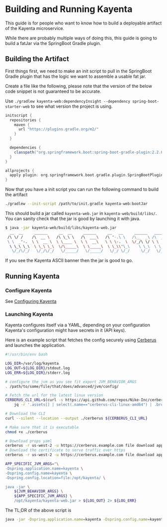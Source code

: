 # Building and Running Kayenta

This guide is for people who want to know how to build a deployable artifact of the Kayenta microservice.

While there are probably multiple ways of doing this, this guide is going to build a fatJar via the SpringBoot Gradle plugin.

## Building the Artifact

First things first, we need to make an init script to pull in the SpringBoot Gradle plugin that has the logic we want to assemble a usable fat jar.

Create a file like the following, please note that the version of the below code snippet is not guaranteed to be accurate.

Use `./gradlew kayenta-web:dependencyInsight --dependency spring-boot-starter-web` to see what version the project is using.

```groovy
initscript {
  repositories {
    maven {
      url "https://plugins.gradle.org/m2/"
    }
  }

  dependencies {
    classpath("org.springframework.boot:spring-boot-gradle-plugin:2.2.0.RELEASE")
  }
}

allprojects {
  apply plugin: org.springframework.boot.gradle.plugin.SpringBootPlugin
}
```

Now that you have a init script you can run the following command to build the artifact

```bash
./gradlew --init-script /path/to/init.gradle kayenta-web:bootJar
```

This should build a jar called `kayenta-web.jar` in `kayenta-web/build/libs/`. You can sanity check that the jar is good by launching it with java.

```bash
$ java -jar kayenta-web/build/libs/kayenta-web.jar 
  __  __     ______     __  __     ______     __   __     ______   ______    
 /\ \/ /    /\  __ \   /\ \_\ \   /\  ___\   /\ "-.\ \   /\__  _\ /\  __ \   
 \ \  _"-.  \ \  __ \  \ \____ \  \ \  __\   \ \ \-.  \  \/_/\ \/ \ \  __ \  
  \ \_\ \_\  \ \_\ \_\  \/\_____\  \ \_____\  \ \_\\"\_\    \ \_\  \ \_\ \_\ 
   \/_/\/_/   \/_/\/_/   \/_____/   \/_____/   \/_/ \/_/     \/_/   \/_/\/_/ 
```

If you see the Kayenta ASCII banner then the jar is good to go.

## Running Kayenta

### Configure Kayenta

See [Configuring Kayenta](./configuring-kayenta.md)

### Launching Kayenta

Kayenta configures itself via a YAML, depending on your configuration Kayenta's configuration might have secrets in it (API keys).

Here is an example script that fetches the config securely using [Cerberus](http://engineering.nike.com/cerberus/) and launches the application.

```bash
#!/usr/bin/env bash

LOG_DIR=/var/log/kayenta
LOG_OUT=${LOG_DIR}/stdout.log
LOG_ERR=${LOG_DIR}/stderr.log

# configure the jvm as you see fit export JVM_BEHAVIOR_ARGS
. /path/to/some/file/that/does/advanced/jvm/config/

# Fetch the url for the latest linux version
CERBERUS_CLI_URL=$(curl -s https://api.github.com/repos/Nike-Inc/cerberus-cli/releases/latest | \
    jq -r '.assets[] | select(.name=="cerberus-cli-linux-amd64") | .browser_download_url')

# Download the CLI
curl --silent --location --output ./cerberus ${CERBERUS_CLI_URL}

# Make sure that it is executable
chmod +x ./cerberus

# Download props yaml
cerberus -r us-west-2 -u https://cerberus.example.com file download app/nde-ca-kayenta/kayenta_coalmine.yml -o /opt/kayenta/kayenta.yml
# Download the certificate to serve traffic over https
cerberus -r us-west-2 -u https://cerberus.example.com file download app/nde-ca-kayenta/certificate.pfx -o /opt/kayenta/certificate.pfx

APP_SPECIFIC_JVM_ARGS="\
-Dspring.application.name=kayenta \
-Dspring.config.name=kayenta \
-Dspring.config.location=file:/opt/kayenta/ \

java -jar \
    ${JVM_BEHAVIOR_ARGS} \
    ${APP_SPECIFIC_JVM_ARGS} \
    /opt/kayenta/kayenta-web.jar > ${LOG_OUT} 2> ${LOG_ERR}
```

The TL;DR of the above script is

```bash
java -jar -Dspring.application.name=kayenta -Dspring.config.name=kayenta -Dspring.config.location=file:/path/to/dir/with/config kayenta-web.jar
```
